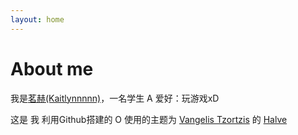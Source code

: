```yaml
---
layout: home
---
```

# About me

我是[茗赫(Kaitlynnnnn)](tencent://Message/?Uin=1635376770)，一名学生 A
   爱好：玩游戏xD 
   



这是 我 利用Github搭建的 O
使用的主题为 [Vangelis Tzortzis](https://github.com/srekoble) 的 [Halve](http://vangeltzo.com/)

                     


                  


